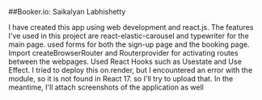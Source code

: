 ##Booker.io: Saikalyan Labhishetty

I have created this app using web development and react.js.
The features I've used in this project are react-elastic-carousel and typewriter for the main page. used forms for both the sign-up page and the booking page.
Import createBrowserRouter and Routerprovider for activating routes between the webpages.
Used React Hooks such as Usestate and Use Effect.
I tried to deploy this on.render, but I encountered an error with the module, so it is not found in React 17. so I'll try to upload that. In the meantime, I'll attach screenshots of the application as well
